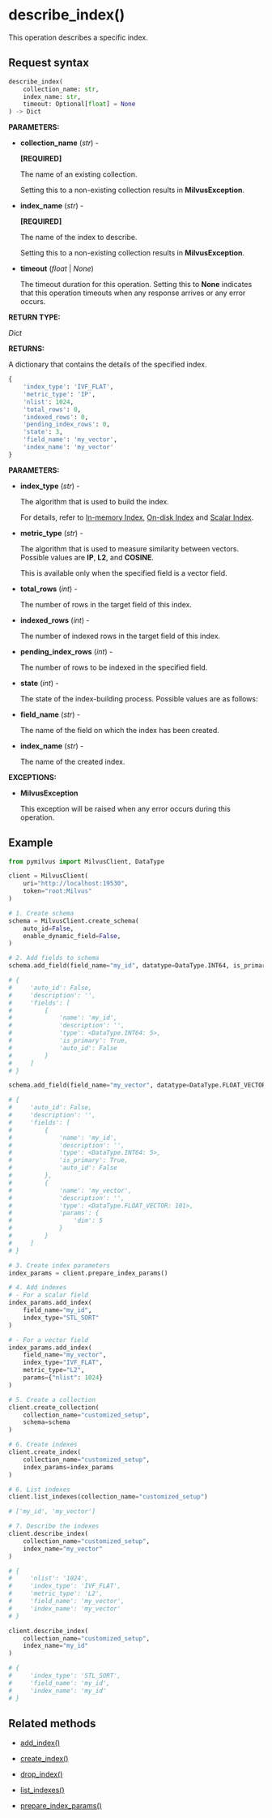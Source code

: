 # describe_index()

This operation describes a specific index.

## Request syntax

```python
describe_index(
    collection_name: str,
    index_name: str,
    timeout: Optional[float] = None
) -> Dict
```

**PARAMETERS:**

- **collection_name** (*str*) -

    **[REQUIRED]**

    The name of an existing collection.

    Setting this to a non-existing collection results in **MilvusException**.

- **index_name** (*str*) -

    **[REQUIRED]**

    The name of the index to describe.

    Setting this to a non-existing collection results in **MilvusException**.

- **timeout** (*float* | *None*)  

    The timeout duration for this operation. Setting this to **None** indicates that this operation timeouts when any response arrives or any error occurs.

**RETURN TYPE:** 

*Dict*

**RETURNS:**

A dictionary that contains the details of the specified index.

```python
{
    'index_type': 'IVF_FLAT',
    'metric_type': 'IP',
    'nlist': 1024,
    'total_rows': 0,
    'indexed_rows': 0,
    'pending_index_rows': 0,
    'state': 3,
    'field_name': 'my_vector',
    'index_name': 'my_vector'
}
```

**PARAMETERS:**

- **index_type** (*str*) -

    The algorithm that is used to build the index. 

    For details, refer to [In-memory Index](https://milvus.io/docs/index.md), [On-disk Index](https://milvus.io/docs/disk_index.md) and [Scalar Index](https://milvus.io/docs/scalar_index.md).

- **metric_type** (*str*) -

    The algorithm that is used to measure similarity between vectors. Possible values are **IP**, **L2**, and **COSINE**.

    This is available only when the specified field is a vector field. 

- **total_rows** (*int*) -

    The number of rows in the target field of this index.

- **indexed_rows** (*int*) -

    The number of indexed rows in the target field of this index.

- **pending_index_rows** (*int*) -

    The number of rows to be indexed in the specified field.

- **state** (*int*) -

    The state of the index-building process. Possible values are as follows:

- **field_name** (*str*) -

    The name of the field on which the index has been created.

- **index_name** (*str*) -

    The name of the created index.

**EXCEPTIONS:**

- **MilvusException**

    This exception will be raised when any error occurs during this operation.

## Example

```python
from pymilvus import MilvusClient, DataType

client = MilvusClient(
    uri="http://localhost:19530",
    token="root:Milvus"
)

# 1. Create schema
schema = MilvusClient.create_schema(
    auto_id=False,
    enable_dynamic_field=False,
)

# 2. Add fields to schema
schema.add_field(field_name="my_id", datatype=DataType.INT64, is_primary=True)

# {
#     'auto_id': False, 
#     'description': '', 
#     'fields': [
#         {
#             'name': 'my_id', 
#             'description': '', 
#             'type': <DataType.INT64: 5>, 
#             'is_primary': True, 
#             'auto_id': False
#         }
#     ]
# }

schema.add_field(field_name="my_vector", datatype=DataType.FLOAT_VECTOR, dim=5)

# {
#     'auto_id': False, 
#     'description': '', 
#     'fields': [
#         {
#             'name': 'my_id', 
#             'description': '', 
#             'type': <DataType.INT64: 5>, 
#             'is_primary': True, 
#             'auto_id': False
#         }, 
#         {
#             'name': 'my_vector', 
#             'description': '', 
#             'type': <DataType.FLOAT_VECTOR: 101>, 
#             'params': {
#                 'dim': 5
#             }
#         }        
#     ]
# }

# 3. Create index parameters
index_params = client.prepare_index_params()

# 4. Add indexes
# - For a scalar field
index_params.add_index(
    field_name="my_id",
    index_type="STL_SORT"
)

# - For a vector field
index_params.add_index(
    field_name="my_vector", 
    index_type="IVF_FLAT",
    metric_type="L2",
    params={"nlist": 1024}
)

# 5. Create a collection
client.create_collection(
    collection_name="customized_setup",
    schema=schema
)

# 6. Create indexes
client.create_index(
    collection_name="customized_setup",
    index_params=index_params
)

# 6. List indexes
client.list_indexes(collection_name="customized_setup")

# ['my_id', 'my_vector']

# 7. Describe the indexes
client.describe_index(
    collection_name="customized_setup",
    index_name="my_vector"
)

# {
#     'nlist': '1024',
#     'index_type': 'IVF_FLAT',
#     'metric_type': 'L2',
#     'field_name': 'my_vector',
#     'index_name': 'my_vector'
# }

client.describe_index(
    collection_name="customized_setup",
    index_name="my_id"    
)

# {
#     'index_type': 'STL_SORT',
#     'field_name': 'my_id', 
#     'index_name': 'my_id'
# }
```

## Related methods

- [add_index()](add_index.md)

- [create_index()](create_index.md)

- [drop_index()](drop_index.md)

- [list_indexes()](list_indexes.md)

- [prepare_index_params()](prepare_index_params.md)

